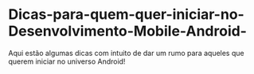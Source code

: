# Dicas-para-quem-quer-iniciar-no-Desenvolvimento-Mobile-Android-
Aqui estão algumas dicas com intuito de dar um rumo para aqueles que querem iniciar no universo Android!
